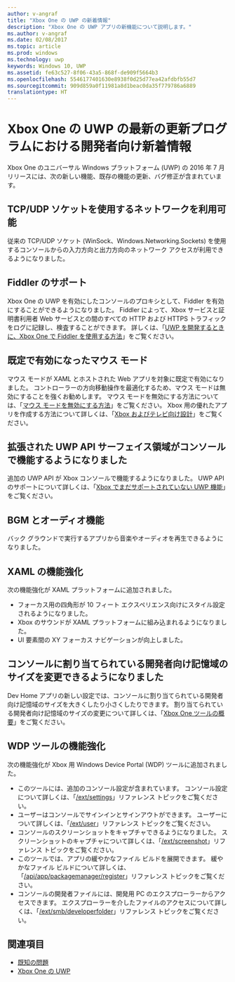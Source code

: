 ```yaml
---
author: v-angraf
title: "Xbox One の UWP の新着情報"
description: "Xbox One の UWP アプリの新機能について説明します。"
ms.author: v-angraf
ms.date: 02/08/2017
ms.topic: article
ms.prod: windows
ms.technology: uwp
keywords: Windows 10, UWP
ms.assetid: fe63c527-8f06-43a5-868f-de909f5664b3
ms.openlocfilehash: 5546177401630e8938f0d25d77ea42afdbfb55d7
ms.sourcegitcommit: 909d859a0f11981a8d1beac0da35f779786a6889
translationtype: HT
---
```

# <a name="whats-new-for-developers-in-the-latest-update-of-uwp-on-xbox-one"></a>Xbox One の UWP の最新の更新プログラムにおける開発者向け新着情報

Xbox One のユニバーサル Windows プラットフォーム (UWP) の 2016 年 7 月リリースには、次の新しい機能、既存の機能の更新、バグ修正が含まれています。

## <a name="networking-using-tcpudp-sockets-is-now-available"></a>TCP/UDP ソケットを使用するネットワークを利用可能  
従来の TCP/UDP ソケット (WinSock、Windows.Networking.Sockets) を使用するコンソールからの入力方向と出力方向のネットワーク アクセスが利用できるようになりました。

## <a name="fiddler-support"></a>Fiddler のサポート
Xbox One の UWP を有効にしたコンソールのプロキシとして、Fiddler を有効にすることができるようになりました。 Fiddler によって、Xbox サービスと証明書利用者 Web サービスとの間のすべての HTTP および HTTPS トラフィックをログに記録し、検査することができます。 詳しくは、「[UWP を開発するときに、Xbox One で Fiddler を使用する方法](uwp-fiddler.md)」をご覧ください。

## <a name="mouse-mode-is-now-enabled-by-default"></a>既定で有効になったマウス モード
マウス モードが XAML とホストされた Web アプリを対象に既定で有効になりました。
コントローラーの方向移動操作を最適化するため、マウス モードは無効にすることを強くお勧めします。
マウス モードを無効にする方法については、「[マウス モードを無効にする方法](how-to-disable-mouse-mode.md)」をご覧ください。
Xbox 用の優れたアプリを作成する方法について詳しくは、「[Xbox およびテレビ向け設計](../input-and-devices/designing-for-tv.md#mouse-mode)」をご覧ください。

## <a name="extended-uwp-api-surface-area-is-now-functional-on-the-console"></a>拡張された UWP API サーフェイス領域がコンソールで機能するようになりました
追加の UWP API が Xbox コンソールで機能するようになりました。 UWP API のサポートについて詳しくは、「[Xbox でまだサポートされていない UWP 機能](http://go.microsoft.com/fwlink/p/?LinkID=760755)」をご覧ください。 

## <a name="background-music-and-audio-capabilities"></a>BGM とオーディオ機能
バック グラウンドで実行するアプリから音楽やオーディオを再生できるようになりました。

## <a name="xaml-improvements"></a>XAML の機能強化
次の機能強化が XAML プラットフォームに追加されました。
-    フォーカス用の四角形が 10 フィート エクスペリエンス向けにスタイル設定されるようになりました。
-    Xbox のサウンドが XAML プラットフォームに組み込まれるようになりました。
-    UI 要素間の XY フォーカス ナビゲーションが向上しました。 

## <a name="you-can-now-change-the-size-of-allocated-developer-storage-on-the-console"></a>コンソールに割り当てられている開発者向け記憶域のサイズを変更できるようになりました
Dev Home アプリの新しい設定では、コンソールに割り当てられている開発者向け記憶域のサイズを大きくしたり小さくしたりできます。 割り当てられている開発者向け記憶域のサイズの変更について詳しくは、「[Xbox One ツールの概要](introduction-to-xbox-tools.md)」をご覧ください。

## <a name="wdp-tool-enhancements"></a>WDP ツールの機能強化
次の機能強化が Xbox 用 Windows Device Portal (WDP) ツールに追加されました。
 - このツールには、追加のコンソール設定が含まれています。 コンソール設定について詳しくは、「[/ext/settings](wdp-xboxsettings-api.md)」リファレンス トピックをご覧ください。 
 - ユーザーはコンソールでサインインとサインアウトができます。 ユーザーについて詳しくは、「[/ext/user](wdp-user-management.md)」リファレンス トピックをご覧ください。
 - コンソールのスクリーンショットをキャプチャできるようになりました。 スクリーンショットのキャプチャについて詳しくは、「[/ext/screenshot](wdp-media-capture-api.md)」リファレンス トピックをご覧ください。
 - このツールでは、アプリの緩やかなファイル ビルドを展開できます。 緩やかなファイル ビルドについて詳しくは、「[/api/app/packagemanager/register](wdp-loose-folder-register-api.md)」リファレンス トピックをご覧ください。
 - コンソールの開発者ファイルには、開発用 PC のエクスプローラーからアクセスできます。 エクスプローラーを介したファイルのアクセスについて詳しくは、「[/ext/smb/developerfolder](wdp-smb-api.md)」リファレンス トピックをご覧ください。

## <a name="see-also"></a>関連項目
- [既知の問題](known-issues.md)
- [Xbox One の UWP](index.md)
